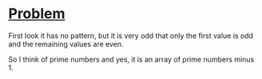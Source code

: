 # [Problem](https://www.mysterytwisterc3.org/en/challenges/level-i/number-sequence)

First look it has no pattern, but it is very odd that only the first value is odd and the remaining values are even.

So I think of prime numbers and yes, it is an array of prime numbers minus 1.
